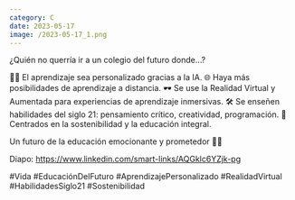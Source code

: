 ```yaml
--- 
category: C 
date: 2023-05-17 
image: /2023-05-17_1.png 
--- 
```


¿Quién no querría ir a un colegio del futuro donde...?

👩‍💻 El aprendizaje sea personalizado gracias a la IA.
🌐 Haya más posibilidades de aprendizaje a distancia.
🕶️ Se use la Realidad Virtual y Aumentada para experiencias de aprendizaje inmersivas.
🛠️ Se enseñen habilidades del siglo 21: pensamiento crítico, creatividad, programación.
🌱 Centrados en la sostenibilidad y la educación integral.

Un futuro de la educación emocionante y prometedor 💫🎒

Diapo: https://www.linkedin.com/smart-links/AQGklc6YZjk-pg

#Vida #EducaciónDelFuturo #AprendizajePersonalizado #RealidadVirtual #HabilidadesSiglo21 #Sostenibilidad